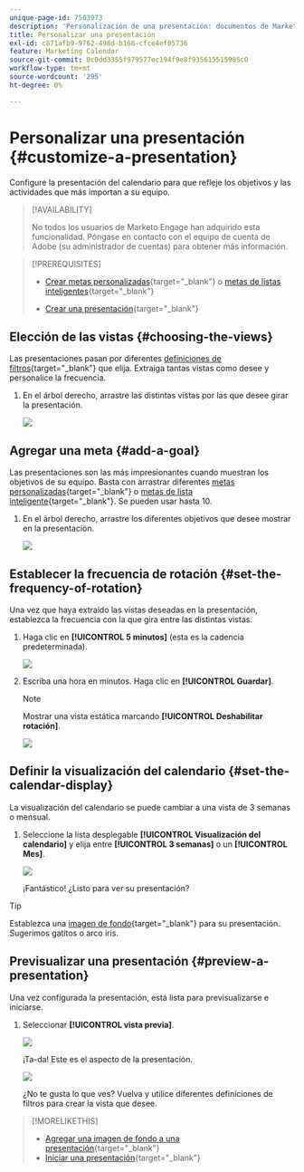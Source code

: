```yaml
---
unique-page-id: 7503973
description: 'Personalización de una presentación: documentos de Marketo, documentación del producto'
title: Personalizar una presentación
exl-id: c871afb9-9762-498d-b168-cfce4ef05736
feature: Marketing Calendar
source-git-commit: 0c0dd3355f979577ec194f9e8f935615515905c0
workflow-type: tm+mt
source-wordcount: '295'
ht-degree: 0%

---
```


# Personalizar una presentación {#customize-a-presentation}

Configure la presentación del calendario para que refleje los objetivos y las actividades que más importan a su equipo.

>[!AVAILABILITY]
>
>
>No todos los usuarios de Marketo Engage han adquirido esta funcionalidad. Póngase en contacto con el equipo de cuenta de Adobe (su administrador de cuentas) para obtener más información.

>[!PREREQUISITES]
>
>* [Crear metas personalizadas](/help/marketo/product-docs/core-marketo-concepts/marketing-calendar/calendar-hd/create-a-custom-goal.md){target="_blank"} o [metas de listas inteligentes](/help/marketo/product-docs/core-marketo-concepts/marketing-calendar/calendar-hd/create-a-smart-list-goal.md){target="_blank"}
>
>* [Crear una presentación](/help/marketo/product-docs/core-marketo-concepts/marketing-calendar/calendar-hd/create-a-presentation.md){target="_blank"}

## Elección de las vistas {#choosing-the-views}

Las presentaciones pasan por diferentes [definiciones de filtros](/help/marketo/product-docs/core-marketo-concepts/marketing-calendar/working-with-the-calendar/filtering-the-marketing-calendar.md){target="_blank"} que elija. Extraiga tantas vistas como desee y personalice la frecuencia.

1. En el árbol derecho, arrastre las distintas vistas por las que desee girar la presentación.

   ![](assets/image2015-3-18-13-3a6-3a10.png)

## Agregar una meta {#add-a-goal}

Las presentaciones son las más impresionantes cuando muestran los objetivos de su equipo. Basta con arrastrar diferentes [metas personalizadas](/help/marketo/product-docs/core-marketo-concepts/marketing-calendar/calendar-hd/create-a-custom-goal.md){target="_blank"} o [metas de lista inteligente](/help/marketo/product-docs/core-marketo-concepts/marketing-calendar/calendar-hd/create-a-smart-list-goal.md){target="_blank"}. Se pueden usar hasta 10.

1. En el árbol derecho, arrastre los diferentes objetivos que desee mostrar en la presentación.

   ![](assets/image2015-3-24-14-3a23-3a26.png)

## Establecer la frecuencia de rotación {#set-the-frequency-of-rotation}

Una vez que haya extraído las vistas deseadas en la presentación, establezca la frecuencia con la que gira entre las distintas vistas.

1. Haga clic en **[!UICONTROL 5 minutos]** (esta es la cadencia predeterminada).

   ![](assets/image2015-3-18-13-3a17-3a29.png)

1. Escriba una hora en minutos. Haga clic en **[!UICONTROL Guardar]**.

   >[!NOTE]
   >
   >Mostrar una vista estática marcando **[!UICONTROL Deshabilitar rotación]**.

   ![](assets/image2015-3-18-13-3a22-3a18.png)

## Definir la visualización del calendario {#set-the-calendar-display}

La visualización del calendario se puede cambiar a una vista de 3 semanas o mensual.

1. Seleccione la lista desplegable **[!UICONTROL Visualización del calendario]** y elija entre **[!UICONTROL 3 semanas]** o un **[!UICONTROL Mes]**.

   ![](assets/image2015-3-18-13-3a27-3a37.png)

   ¡Fantástico! ¿Listo para ver su presentación?

>[!TIP]
>
>Establezca una [imagen de fondo](/help/marketo/product-docs/core-marketo-concepts/marketing-calendar/calendar-hd/add-a-background-image-to-a-presentation.md){target="_blank"} para su presentación. Sugerimos gatitos o arco iris.

## Previsualizar una presentación {#preview-a-presentation}

Una vez configurada la presentación, está lista para previsualizarse e iniciarse.

1. Seleccionar **[!UICONTROL vista previa]**.

   ![](assets/image2015-3-18-13-3a37-3a55.png)

   ¡Ta-da! Este es el aspecto de la presentación.

   ![](assets/image2015-3-24-14-3a29-3a29.png)

   ¿No te gusta lo que ves? Vuelva y utilice diferentes definiciones de filtros para crear la vista que desee.

>[!MORELIKETHIS]
>
>* [Agregar una imagen de fondo a una presentación](/help/marketo/product-docs/core-marketo-concepts/marketing-calendar/calendar-hd/add-a-background-image-to-a-presentation.md){target="_blank"}
>* [Iniciar una presentación](/help/marketo/product-docs/core-marketo-concepts/marketing-calendar/calendar-hd/launch-a-presentation.md){target="_blank"}
